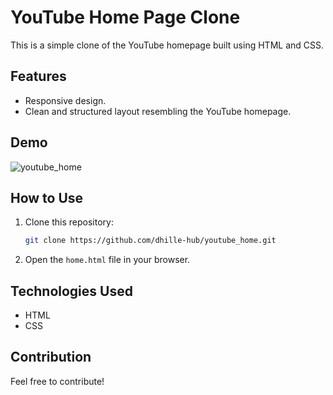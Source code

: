 # YouTube Home Page Clone  

This is a simple clone of the YouTube homepage built using HTML and CSS.  

## Features  
- Responsive design.  
- Clean and structured layout resembling the YouTube homepage.  

## Demo  
![youtube_home](https://github.com/user-attachments/assets/18cf4970-cb27-4355-b635-4661ad40b6fa)

## How to Use  
1. Clone this repository:  
   ```bash  
   git clone https://github.com/dhille-hub/youtube_home.git
   ```  
2. Open the `home.html` file in your browser.  

## Technologies Used  
- HTML  
- CSS  


## Contribution  
Feel free to contribute!  

